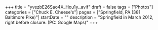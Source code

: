 +++
title = "yvezbE26Sao4X_Hou1y_.avif"
draft = false
tags = ["Photos"]
categories = ["Chuck E. Cheese's"]
pages = ["Springfield, PA (381 Baltimore Pike)"]
startDate = ""
description = "Springfield in March 2012, right before closure. (PC: Google Maps)"
+++
